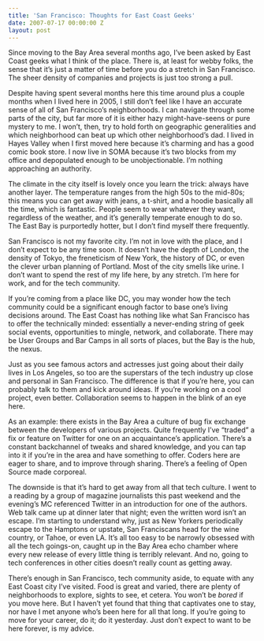 ```yaml
---
title: 'San Francisco: Thoughts for East Coast Geeks'
date: 2007-07-17 00:00:00 Z
layout: post
---
```





Since moving to the Bay Area several months ago, I’ve been asked by East Coast geeks what I think of the place. There is, at least for webby folks, the sense that it’s just a matter of time before you do a stretch in San Francisco. The sheer density of companies and projects is just too strong a pull.

Despite having spent several months here this time around plus a couple months when I lived here in 2005, I still don’t feel like I have an accurate sense of all of San Francisco’s neighborhoods. I can navigate through some parts of the city, but far more of it is either hazy might-have-seens or pure mystery to me. I won’t, then, try to hold forth on geographic generalities and which neighborhood can beat up which other neighborhood’s dad. I lived in Hayes Valley when I first moved here because it’s charming and has a good comic book store. I now live in SOMA because it’s two blocks from my office and depopulated enough to be unobjectionable. I’m nothing approaching an authority.

The climate in the city itself is lovely once you learn the trick: always have another layer. The temperature ranges from the high 50s to the mid-80s; this means you can get away with jeans, a t-shirt, and a hoodie basically all the time, which is fantastic. People seem to wear whatever they want, regardless of the weather, and it’s generally temperate enough to do so. The East Bay is purportedly hotter, but I don’t find myself there frequently.

San Francisco is not my favorite city. I’m not in love with the place, and I don’t expect to be any time soon. It doesn’t have the depth of London, the density of Tokyo, the freneticism of New York, the history of DC, or even the clever urban planning of Portland. Most of the city smells like urine. I don’t want to spend the rest of my life here, by any stretch. I’m here for work, and for the tech community.

If you’re coming from a place like DC, you may wonder how the tech community could be a significant enough factor to base one’s living decisions around. The East Coast has nothing like what San Francisco has to offer the technically minded: essentially a never-ending string of geek social events, opportunities to mingle, network, and collaborate. There may be User Groups and Bar Camps in all sorts of places, but the Bay is the hub, the nexus.

Just as you see famous actors and actresses just going about their daily lives in Los Angeles, so too are the superstars of the tech industry up close and personal in San Francisco. The difference is that if you’re here, you can probably talk to them and kick around ideas. If you’re working on a cool project, even better. Collaboration seems to happen in the blink of an eye here.

As an example: there exists in the Bay Area a culture of bug fix exchange between the developers of various projects. Quite frequently I’ve “traded” a fix or feature on Twitter for one on an acquaintance’s application. There’s a constant backchannel of tweaks and shared knowledge, and you can tap into it if you’re in the area and have something to offer. Coders here are eager to share, and to improve through sharing. There’s a feeling of Open Source made corporeal.

The downside is that it’s hard to get away from all that tech culture. I went to a reading by a group of magazine journalists this past weekend and the evening’s MC referenced Twitter in an introduction for one of the authors. Web talk came up at dinner later that night; even the written word isn’t an escape. I’m starting to understand why, just as New Yorkers periodically escape to the Hamptons or upstate, San Franciscans head for the wine country, or Tahoe, or even LA. It’s all too easy to be narrowly obsessed with all the tech goings-on, caught up in the Bay Area echo chamber where every new release of every little thing is terribly relevant. And no, going to tech conferences in other cities doesn’t really count as getting away.

There’s enough in San Francisco, tech community aside, to equate with any East Coast city I’ve visited. Food is great and varied, there are plenty of neighborhoods to explore, sights to see, et cetera. You won’t be *bored* if you move here. But I haven’t yet found that thing that captivates one to stay, nor have I met anyone who’s been here for all that long. If you’re going to move for your career, do it; do it yesterday. Just don’t expect to want to be here forever, is my advice.
